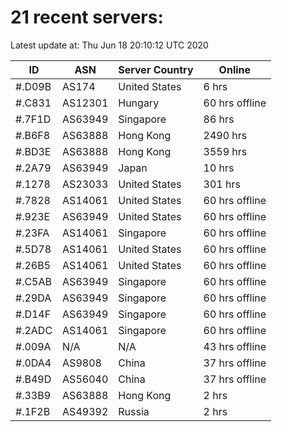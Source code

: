 # 21 recent servers:

Latest update at: Thu Jun 18 20:10:12 UTC 2020

| ID | ASN | Server Country | Online |
| -- | --- | -------------- | ------ |
| #.D09B | AS174 | United States | 6 hrs |
| #.C831 | AS12301 | Hungary | 60 hrs offline |
| #.7F1D | AS63949 | Singapore | 86 hrs |
| #.B6F8 | AS63888 | Hong Kong | 2490 hrs |
| #.BD3E | AS63888 | Hong Kong | 3559 hrs |
| #.2A79 | AS63949 | Japan | 10 hrs |
| #.1278 | AS23033 | United States | 301 hrs |
| #.7828 | AS14061 | United States | 60 hrs offline |
| #.923E | AS63949 | United States | 60 hrs offline |
| #.23FA | AS14061 | Singapore | 60 hrs offline |
| #.5D78 | AS14061 | United States | 60 hrs offline |
| #.26B5 | AS14061 | United States | 60 hrs offline |
| #.C5AB | AS63949 | Singapore | 60 hrs offline |
| #.29DA | AS63949 | Singapore | 60 hrs offline |
| #.D14F | AS63949 | Singapore | 60 hrs offline |
| #.2ADC | AS14061 | Singapore | 60 hrs offline |
| #.009A | N/A | N/A | 43 hrs offline |
| #.0DA4 | AS9808 | China | 37 hrs offline |
| #.B49D | AS56040 | China | 37 hrs offline |
| #.33B9 | AS63888 | Hong Kong | 2 hrs |
| #.1F2B | AS49392 | Russia | 2 hrs |

